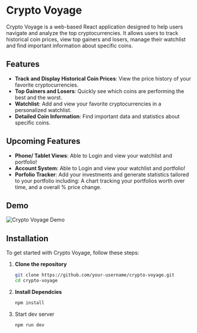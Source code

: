 # Crypto Voyage

Crypto Voyage is a web-based React application designed to help users navigate and analyze the top cryptocurrencies. It allows users to track historical coin prices, view top gainers and losers, manage their watchlist and find important information about specific coins.

## Features

- **Track and Display Historical Coin Prices**: View the price history of your favorite cryptocurrencies.
- **Top Gainers and Losers**: Quickly see which coins are performing the best and the worst.
- **Watchlist**: Add and view your favorite cryptocurrencies in a personalized watchlist.
- **Detailed Coin Information**: Find important data and statistics about specific coins.

## Upcoming Features

- **Phone/ Tablet Views**: Able to Login and view your watchlist and portfolio!
- **Account System**: Able to Login and view your watchlist and portfolio!
- **Porfolio Tracker**: Add your investments and generate statistics tailored to your portfolio including: A chart tracking your portfolios worth over time, and a overall % price change.

## Demo

![Crypto Voyage Demo](./assets/cryptovoyage-preview.gif)

## Installation

To get started with Crypto Voyage, follow these steps:

1. **Clone the repository**
   ```sh
   git clone https://github.com/your-username/crypto-voyage.git
   cd crypto-voyage
2. **Install Dependcies**
   ```sh
   npm install
3. Start dev server
   ```sh
   npm run dev

